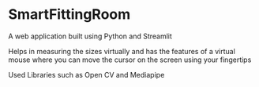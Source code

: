 # SmartFittingRoom

A web application built using Python and Streamlit 

Helps in measuring the sizes virtually and has the features of a virtual mouse where you can move the cursor on the screen using your fingertips

Used Libraries such as Open CV and Mediapipe 
